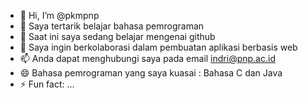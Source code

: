 - 👋 Hi, I’m @pkmpnp
- 👀 Saya tertarik belajar bahasa pemrograman
- 🌱 Saat ini saya sedang belajar mengenai github
- 💞️ Saya ingin berkolaborasi dalam pembuatan aplikasi berbasis web
- 📫 Anda dapat menghubungi saya pada email indri@pnp.ac.id
- 😄 Bahasa pemrograman yang saya kuasai : Bahasa C dan Java
- ⚡ Fun fact: ...

<!---
pkmpnp/pkmpnp is a ✨ special ✨ repository because its `README.md` (this file) appears on your GitHub profile.
You can click the Preview link to take a look at your changes.
--->

